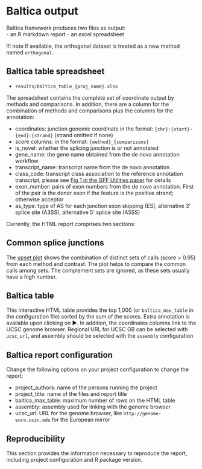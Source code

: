 # Baltica output

Baltica framework produces two files as output:  
    - an R markdown report
    - an excel spreadsheet  

!!! note
    If available, the orthogonal dataset is treated as a new method named `orthogonal.`

## Baltica table spreadsheet

- `results/baltica_table_{proj_name}.xlsx`

The spreadsheet contains the complete set of coordinate output by methods and comparisons. In addition, there are a column for the combination of methods and comparisons plus the columns for the annotation:

- coordinates: junction genomic coordinate in the format: `{chr}:{start}-{end}:{strand}` (strand omitted if none)
- score columns: in the format: `{method}_{comparisons}`
- is_novel: whether the splicing junction is or not annotated
- gene_name: the gene name obtained from the de novo annotation workflow
- transcript_name: transcript name from the de novo annotation
- class_code: transcript class association to the reference annotation transcript, please see [Fig 1 in the GFF Utilities paper](https://f1000research.com/articles/9-304/v2) for details
- exon_number: pairs of exon numbers from the de novo annotation. First of the pair is the donor exon if the feature is the positive strand; otherwise acceptor
- as_type: type of AS for each junction exon skipping (ES), alternative 3' splice site (A3SS), alternative 5' splice site (A5SS)

Currently, the HTML report comprises two sections:

## Common splice junctions

The [upset plot](https://jokergoo.github.io/ComplexHeatmap-reference/book/upset-plot.html#upset-plot) shows the combination of distinct sets of calls (score > 0.95) from each method and contrast. The plot helps to compare the common calls among sets. The complement sets are ignored, as these sets usually have a high number.

## Baltica table

This interactive HTML table provides the top 1,000 (or `baltica_max_table` in the configuration file) sorted by the sum of the scores. Extra annotation is available upon clicking on ▶. In addition, the coordinates columns link to the UCSC genome browser. Regional URL for UCSC GB can be selected with `ucsc_url`, and assembly should be selected with the `assembly` configuration

## Baltica report configuration

Change the following options on your project configuration to change the report:  

- project_authors: name of the persons running the project
- project_title: name of the files and report title
- baltica_max_table: maximum number of rows on the HTML table
- assembly: assembly used for linking with the genome browser
- ucsc_url: URL for the genome browser, like `http://genome-euro.ucsc.edu` for the European mirror

## Reproducibility

This section provides the information necessary to reproduce the report, including project configuration and R package version.  
